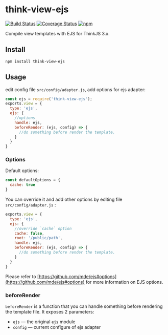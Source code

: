 # think-view-ejs
[![Build Status](https://img.shields.io/travis/thinkjs/think-view-ejs/master.svg?style=flat-square)](https://travis-ci.org/thinkjs/think-view-ejs)
[![Coverage Status](https://img.shields.io/coveralls/thinkjs/think-view-ejs/master.svg?style=flat-square)](https://coveralls.io/github/thinkjs/think-view-ejs?branch=master)
[![npm](https://img.shields.io/npm/v/think-view-ejs.svg?colorB=brightgreen&style=flat-square)](https://www.npmjs.com/package/think-view-ejs)


Compile view templates with EJS for ThinkJS 3.x.


## Install

```
npm install think-view-ejs
```
## Usage

edit config file `src/config/adapter.js`, add options for ejs adapter:

```js
const ejs = require('think-view-ejs');
exports.view = {
  type: 'ejs',
  ejs: {
    //options
    handle: ejs,
    beforeRender: (ejs, config) => {
      //do something before render the template.
    }
  }
}
```



### Options

Default options:

```js
const defaultOptions = {
  cache: true
}
```

You can override it and add other options by editing file  `src/config/adapter.js` :

````js
exports.view = {
  type: 'ejs',
  ejs: {
    //override `cache` option
    cache: false,
    root: '/public/path',
    handle: ejs,
    beforeRender: (ejs, config) => {
      //do something before render the template.
    }
  }
}
````

Please refer to [https://github.com/mde/ejs#options](https://github.com/mde/ejs#options) for more information on EJS options.

### beforeRender

`beforeRender`  is a function that you can handle something before rendering the template file. It exposes 2 parameters:

*  `ejs` — the original `ejs` module
* `config` — current configure of ejs adapter

